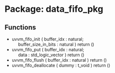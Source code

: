 # Package: data_fifo_pkg

## Functions
- uvvm_fifo_init <font id="function_arguments">( buffer_idx            : natural;<br><span style="padding-left:20px"> buffer_size_in_bits   : natural ) </font> <font id="function_return">return ()</font>
- uvvm_fifo_put <font id="function_arguments">( buffer_idx        : natural;<br><span style="padding-left:20px"> data              : std_logic_vector ) </font> <font id="function_return">return ()</font>
- uvvm_fifo_flush <font id="function_arguments">( buffer_idx            : natural ) </font> <font id="function_return">return ()</font>
- uvvm_fifo_deallocate <font id="function_arguments">( dummy : t_void ) </font> <font id="function_return">return ()</font>
